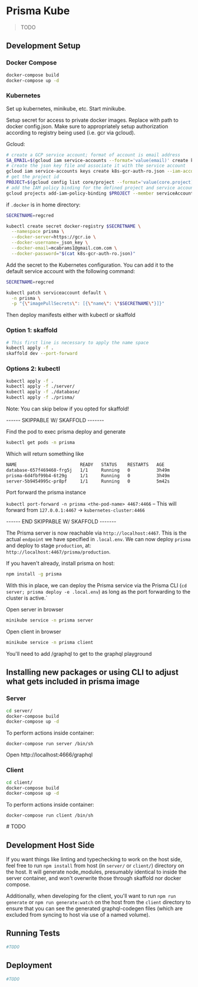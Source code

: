 # Prisma Kube
> TODO

## Development Setup

### Docker Compose

```sh
docker-compose build
docker-compose up -d
```


### Kubernetes

Set up kubernetes, minikube, etc.  Start minikube.

Setup secret for access to private docker images.  Replace with path to
docker config.json.  Make sure to appropriately setup authorization according
to registry being used (i.e. gcr via gcloud).

Gcloud:
```sh
# create a GCP service account; format of account is email address
SA_EMAIL=$(gcloud iam service-accounts --format='value(email)' create k8s-gcr-auth-ro)
# create the json key file and associate it with the service account
gcloud iam service-accounts keys create k8s-gcr-auth-ro.json --iam-account=$SA_EMAIL
# get the project id
PROJECT=$(gcloud config list core/project --format='value(core.project)')
# add the IAM policy binding for the defined project and service account
gcloud projects add-iam-policy-binding $PROJECT --member serviceAccount:$SA_EMAIL --role roles/storage.objectViewer
```

if `.docker` is in home directory:
```sh
SECRETNAME=regcred

kubectl create secret docker-registry $SECRETNAME \
  --namespace prisma \
  --docker-server=https://gcr.io \
  --docker-username=_json_key \
  --docker-email=mcabrams1@gmail.com.com \
  --docker-password="$(cat k8s-gcr-auth-ro.json)"
```

Add the secret to the Kubernetes configuration.
You can add it to the default service account with the following command:

```sh
SECRETNAME=regcred

kubectl patch serviceaccount default \
  -n prisma \
  -p "{\"imagePullSecrets\": [{\"name\": \"$SECRETNAME\"}]}"
```

Then deploy manifests either with kubectl or skaffold


### Option 1: skaffold

```sh
# This first line is necessary to apply the name space
kubectl apply -f .
skaffold dev --port-forward
```

### Options 2: kubectl

```sh
kubectl apply -f .
kubectl apply -f ./server/
kubectl apply -f ./database/
kubectl apply -f ./prisma/
```

Note: You can skip below if you opted for skaffold!

------ SKIPPABLE W/ SKAFFOLD -------

Find the pod to exec prisma deploy and generate

```sh
kubectl get pods -n prisma
```

Which will return something like

```sh
NAME                        READY   STATUS    RESTARTS   AGE
database-657f469468-frg5j   1/1     Running   0          3h49m
prisma-6d4fbf99b4-6t29g     1/1     Running   0          3h49m
server-5b9454995c-pr8pf     1/1     Running   0          5m42s
```

Port forward the prisma instance

`kubectl port-forward -n prisma <the-pod-name> 4467:4466` – This will
forward from `127.0.0.1:4467` -> `kubernetes-cluster:4466`

------ END SKIPPABLE W/ SKAFFOLD -------

The Prisma server is now reachable via `http://localhost:4467`. This is the
actual `endpoint` we have specified in `.local.env`. We can now deploy
`prisma` and deploy to stage `production`, at:
`http://localhost:4467/prisma/production`.

If you haven't already, install prisma on host:
```sh
npm install -g prisma
```

With this in place, we can deploy the Prisma service via the Prisma CLI
(`cd server; prisma deploy -e .local.env`) as long as the port
forwarding to the cluster is active.`

<!-- Then exec sh on server pod and deploy prisma -->

<!-- ```sh -->
<!-- kubectl exec -it -n prisma server-5b9454995c-pr8pf /bin/sh -->
<!-- ./node_modules/.bin/prisma deploy -->
<!-- ./node_modules/.bin/prisma generate -->
<!-- ``` -->


Open server in browser
```sh
minikube service -n prisma server
```

Open client in browser
```sh
minikube service -n prisma client
```


You'll need to add /graphql to get to the graphql playground

## Installing new packages or using CLI to adjust what gets included in prisma image

### Server
```sh
cd server/
docker-compose build
docker-compose up -d
```

To perform actions inside container:
```
docker-compose run server /bin/sh
```

Open http://localhost:4666/graphql


### Client
```sh
cd client/
docker-compose build
docker-compose up -d
```

To perform actions inside container:
```
docker-compose run client /bin/sh
```

\# TODO

## Development Host Side

If you want things like linting and typechecking to work on the host side,
feel free to run `npm install` from host (in `server/` or `client/`) directory
on the host.  It will generate node_modules, presumably identical to inside the
server container, and won't overwrite those through skaffold nor docker
compose.

Additionally, when developing for the client, you'll want to run
`npm run generate` or `npm run generate:watch` on the host from the `client`
directory to ensure that you can see the generated graphql-codegen files (which
are excluded from syncing to host via use of a named volume).


## Running Tests
```sh
#TODO
```
## Deployment
```sh
#TODO
```
